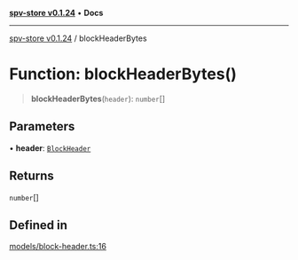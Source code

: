[**spv-store v0.1.24**](../README.md) • **Docs**

***

[spv-store v0.1.24](../globals.md) / blockHeaderBytes

# Function: blockHeaderBytes()

> **blockHeaderBytes**(`header`): `number`[]

## Parameters

• **header**: [`BlockHeader`](../interfaces/BlockHeader.md)

## Returns

`number`[]

## Defined in

[models/block-header.ts:16](https://github.com/bitcoin-sv/spv-store/blob/03686d41c08cfcf21568a9b1fd3404a8ac07fb36/src/models/block-header.ts#L16)
